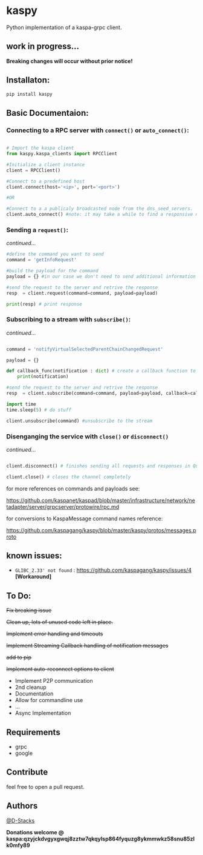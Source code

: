 # kaspy

Python implementation of a kaspa-grpc client.

## work in progress...

**Breaking changes will occur without prior notice!**

## Installaton:

```bash
pip install kaspy
```

## Basic Documentaion:

### Connecting to a RPC server with `connect()` or `auto_connect()`:

```python

# Import the kaspa client
from kaspy.kaspa_clients import RPCClient

#Initialize a client instance
client = RPCClient() 

#Connect to a predefined host
client.connect(host='<ip>', port='<port>') 

#OR

#Connect to a a publicaly broadcasted node from the dns_seed_servers.
client.auto_connect() #note: it may take a while to find a responsive nodes, timeout should be issued to not get stuck searching
```

### Sending a `request()`:

*continued...*
```python
#define the command you want to send
command = 'getInfoRequest'

#build the payload for the command
payload = {} #in our case we don't need to send additional information 

#send the request to the server and retrive the response
resp  = client.request(command=command, payload=payload)

print(resp) # print response
```

### Subscribing to a stream with `subscribe()`:

*continued...*
```python 

command = 'notifyVirtualSelectedParentChainChangedRequest'

payload = {}

def callback_func(notification : dict) # create a callback function to process the notifications
    print(notification)

#send the request to the server and retrive the response
resp  = client.subscribe(command=command, payload=payload, callback=callback_func)

import time
time.sleep(5) # do stuff

client.unsubscribe(command) #unsubscribe to the stream
```

### Disenganging the service with `close()` or `disconnect()`

*continued...*
```python

client.disconnect() # finishes sending all requests and responses in Que, halts all operations, but keeps the channel open.

client.close() # closes the channel completely

```

for more references on commands and payloads see:

https://github.com/kaspanet/kaspad/blob/master/infrastructure/network/netadapter/server/grpcserver/protowire/rpc.md 

for conversions to KaspaMessage command names reference:

https://github.com/kaspagang/kaspy/blob/master/kaspy/protos/messages.proto
## known issues:

- `GLIBC_2.33' not found` : https://github.com/kaspagang/kaspy/issues/4 **[Workaround]**

## To Do:
~~Fix breaking issue~~

~~Clean up, lots of unused code left in place.~~

~~Implement error handling and timeouts~~

~~Implement Streaming Callback handling of notification messages~~

~~add to pip~~

~~Implement auto-reconnect options to client~~

- Implement P2P communication 
- 2nd cleanup
- Documentation
- Allow for commandline use
- ...
- Async Implementation

## Requirements
- grpc
- google

## Contribute
feel free to open a pull request. 

## Authors 
[@D-Stacks](https://github.com/D-Stacks)

**Donations welcome @ kaspa:qzyjckdvgyxgwqj8zztw7qkqylsp864fyquzg8ykmmwkz58snu85zlk0mfy89**


